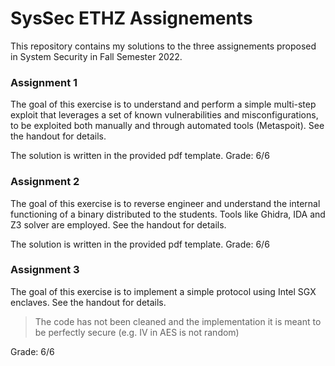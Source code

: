 # SysSec ETHZ Assignements

This repository contains my solutions to the three assignements proposed in System Security in Fall Semester 2022. 

### Assignment 1
The goal of this exercise is to understand and perform a simple multi-step exploit that leverages a set of known vulnerabilities and misconfigurations, to be exploited both manually and through automated tools (Metaspoit). See the handout for details. 

The solution is written in the provided pdf template. Grade: 6/6

### Assignment 2
The goal of this exercise is to reverse engineer and understand the internal functioning of a binary distributed to the students. Tools like Ghidra, IDA and Z3 solver are employed. See the handout for details. 

The solution is written in the provided pdf template. Grade: 6/6

### Assignment 3
The goal of this exercise is to implement a simple protocol using Intel SGX enclaves. See the handout for details. 
> The code has not been cleaned and the implementation it is meant to be perfectly secure (e.g. IV in AES is not random) 

Grade: 6/6
